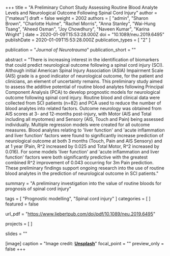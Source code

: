 +++
title = "A Preliminary Cohort Study Assessing Routine Blood Analyte Levels and Neurological Outcome Following Spinal Cord Injury"
author = ["mateus"]
draft = false
weight = 2002
authors = [
  "admin",
  "Sharon Brown",
  "Charlotte Hulme",
  "Rachel Morris",
  "Anna Stanley",
  "Wai-Hung Tsang",
  "Aheed Osman",
  "Joy Chowdhury",
  "Naveen Kumar",
  "Karina Wright"
]
date = 2020-01-09T15:53:28.000Z
doi = "10.1089/neu.2019.6495"
publishDate = 2020-01-09T15:53:28.000Z
publication_types = [ "2" ]

publication = "*Journal of Neurotrauma*"
publication_short = ""

abstract = "There is increasing interest in the identification of biomarkers that could predict neurological outcome following a spinal cord injury (SCI). Although initial American Spinal Injury Association (ASIA) Impairment Scale (AIS) grade is a good indicator of neurological outcome, for the patient and clinicians, an element of uncertainty remains. This preliminary study aimed to assess the additive potential of routine blood analytes following Principal Component Analysis (PCA) to develop prognostic models for neurological outcome following spinal cord injury. Routine blood and clinical data were collected from SCI patients (n=82) and PCA used to reduce the number of blood analytes into related factors. Outcome neurology was obtained from AIS scores at 3- and 12-months post-injury, with Motor (AIS and Total including all myotomes) and Sensory (AIS, Touch and Pain) being assessed individually. Multiple regression models were created for all outcome measures. Blood analytes relating to 'liver function' and 'acute inflammation and liver function' factors were found to significantly increase prediction of neurological outcome at both 3 months (Touch, Pain and AIS Sensory) and at 1 year (Pain, R^2 increased by 0.025 and Total Motor, R^2 increased by 0.016). For some models 'liver function' and 'acute inflammation and liver function' factors were both significantly predictive with the greatest combined R^2 improvement of 0.043 occurring for 3m Pain prediction.  These preliminary findings support ongoing research into the use of routine blood analytes in the prediction of neurological outcome in SCI patients."

summary = "A preliminary investigation into the value of routine bloods for prognosis of spinal cord injury"

tags = [ "Prognostic modelling", "Spinal cord injury" ]
categories = [ ]
featured = false

url_pdf = "https://www.liebertpub.com/doi/pdf/10.1089/neu.2019.6495"

projects = [ ]

slides = ""

[image]
caption = "Image credit: [**Unsplash**](https://unsplash.com/photos/IG96K_HiDk0)"
focal_point = ""
preview_only = false
+++
